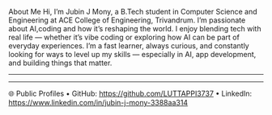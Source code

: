About Me
Hi, I’m Jubin J Mony, a B.Tech student in Computer Science and Engineering  at ACE College of Engineering, Trivandrum.
I’m passionate about AI,coding and how it’s reshaping the world. I enjoy blending tech with real life — whether it’s vibe coding or exploring how AI can be part of everyday experiences.
I’m a fast learner, always curious, and constantly looking for ways to level up my skills — especially in AI, app development, and building things that matter.
________________________________________

________________________________________
🌐 Public Profiles
•	GitHub: https://github.com/LUTTAPPI3737
•	LinkedIn: https://www.linkedin.com/in/jubin-j-mony-3388aa314